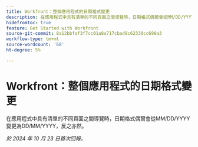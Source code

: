 ```yaml
---
title: Workfront：整個應用程式的日期格式變更
description: 在應用程式中具有清單的不同頁面之間導覽時，日期格式偶爾會從MM/DD/YYYY變更為DD/MM/YYYY，反之亦然。
hidefromtoc: true
feature: Get Started with Workfront
source-git-commit: 8a12bbfaf3f7cc01a8a717cbad8c62330cc690a3
workflow-type: tm+mt
source-wordcount: '68'
ht-degree: 5%

---
```


# Workfront：整個應用程式的日期格式變更

<!--
>[!NOTE]
>
>This issue was fixed on August 30, 2024.
-->

在應用程式中具有清單的不同頁面之間導覽時，日期格式偶爾會從MM/DD/YYYY變更為DD/MM/YYYY，反之亦然。

_於 2024 年 10 月 23 日首次回報。_
